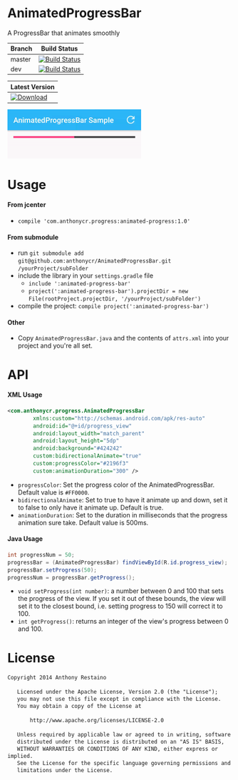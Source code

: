 AnimatedProgressBar
===================
A ProgressBar that animates smoothly

| Branch | Build Status |
|--------|--------------|
| master | [![Build Status](https://travis-ci.org/anthonycr/AnimatedProgressBar.svg?branch=master)](https://travis-ci.org/anthonycr/AnimatedProgressBar) |
| dev    | [![Build Status](https://travis-ci.org/anthonycr/AnimatedProgressBar.svg?branch=dev)](https://travis-ci.org/anthonycr/AnimatedProgressBar) |

| Latest Version |
|----------------|
| [![Download](https://api.bintray.com/packages/anthonycr/android/com.anthonycr.progress%3Aanimated-progress/images/download.svg)](https://bintray.com/anthonycr/android/com.anthonycr.progress%3Aanimated-progress/_latestVersion) |

<img src="animation.gif" width="300">

# Usage

#### From jcenter
* `compile 'com.anthonycr.progress:animated-progress:1.0'`

#### From submodule
* run `git submodule add git@github.com:anthonycr/AnimatedProgressBar.git /yourProject/subFolder`
* include the library in your `settings.gradle` file
    - `include ':animated-progress-bar'`
    - `project(':animated-progress-bar').projectDir = new File(rootProject.projectDir, '/yourProject/subFolder')`
* compile the project: `compile project(':animated-progress-bar')`

#### Other
* Copy `AnimatedProgressBar.java` and the contents of `attrs.xml` into your project and you're all set.

# API

#### XML Usage
```XML
<com.anthonycr.progress.AnimatedProgressBar
        xmlns:custom="http://schemas.android.com/apk/res-auto"
        android:id="@+id/progress_view"
        android:layout_width="match_parent"
        android:layout_height="5dp"
        android:background="#424242"
        custom:bidirectionalAnimate="true"
        custom:progressColor="#2196f3"
        custom:animationDuration="300" />
```

- `progressColor`: Set the progress color of the AnimatedProgressBar. Default value is `#FF0000`.
- `bidirectionalAnimate`: Set to true to have it animate up and down, set it to false to only have it animate up. Default is true.
- `animationDuration`: Set to the duration in milliseconds that the progress animation sure take. Default value is 500ms.

#### Java Usage
```Java
int progressNum = 50;
progressBar = (AnimatedProgressBar) findViewById(R.id.progress_view);
progressBar.setProgress(50);
progressNum = progressBar.getProgress();
```

- `void setProgress(int number)`: a number between 0 and 100 that sets the progress of the view. If you set it out of these bounds, the view will set it to the closest bound, i.e. setting progress to 150 will correct it to 100.
- `int getProgress()`: returns an integer of the view's progress between 0 and 100.

# License

```
Copyright 2014 Anthony Restaino

   Licensed under the Apache License, Version 2.0 (the "License");
   you may not use this file except in compliance with the License.
   You may obtain a copy of the License at

       http://www.apache.org/licenses/LICENSE-2.0

   Unless required by applicable law or agreed to in writing, software
   distributed under the License is distributed on an "AS IS" BASIS,
   WITHOUT WARRANTIES OR CONDITIONS OF ANY KIND, either express or implied.
   See the License for the specific language governing permissions and
   limitations under the License.
```
